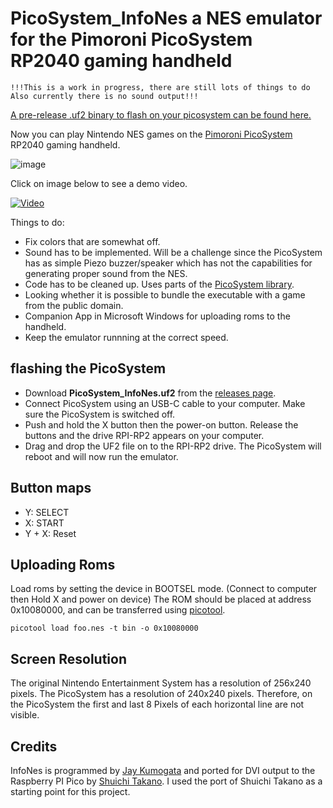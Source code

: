 # PicoSystem_InfoNes a NES emulator for the Pimoroni PicoSystem RP2040 gaming handheld
``
!!!This is a work in progress, there are still lots of things to do Also currently there is no sound output!!!
``

[A pre-release .uf2 binary to flash on your picosystem can be found here.](https://github.com/fhoedemakers/PicoSystem_InfoNes/releases)

Now you can play Nintendo NES games on the [Pimoroni PicoSystem](https://shop.pimoroni.com/products/picosystem) RP2040 gaming handheld.

![image](https://github.com/fhoedemakers/PicoSystem_InfoNes/blob/master/assets/PicoSystem.jpg)

Click on image below to see a demo video.

[![Video](https://img.youtube.com/vi/4VYKSMvYWc8/0.jpg)](https://www.youtube.com/watch?v=4VYKSMvYWc8)

 Things to do:

- Fix colors that are somewhat off.
- Sound has to be implemented. Will be a challenge since the PicoSystem has as simple Piezo buzzer/speaker which has not the capabilities for generating proper sound from the NES. 
- Code has to be cleaned up. Uses parts of the [PicoSystem library](https://github.com/pimoroni/picosystem).
- Looking whether it is possible to bundle the executable with a game from the public domain.
- Companion App in Microsoft Windows for uploading roms to the handheld.
- Keep the emulator runnning at the correct speed.

## flashing the PicoSystem
- Download **PicoSystem_InfoNes.uf2** from the [releases page](https://github.com/fhoedemakers/PicoSystem_InfoNes/releases/latest).
- Connect PicoSystem using an USB-C cable to your computer. Make sure the PicoSystem is switched off.
- Push and hold the X button then the power-on button. Release the buttons and the drive RPI-RP2 appears on your computer.
- Drag and drop the UF2 file on to the RPI-RP2 drive. The PicoSystem will reboot and will now run the emulator.

## Button maps

- Y: SELECT
- X: START
- Y + X: Reset

## Uploading Roms
Load roms by setting the device in BOOTSEL mode. (Connect to computer then Hold X and power on device)
The ROM should be placed at address 0x10080000, and can be  transferred using [picotool](https://github.com/raspberrypi/picotool).
```
picotool load foo.nes -t bin -o 0x10080000
```

## Screen Resolution
The original Nintendo Entertainment System has a resolution of 256x240 pixels. The PicoSystem has a resolution of 240x240 pixels. Therefore, on the PicoSystem the first and last 8 Pixels of each horizontal line are not visible.

## Credits
InfoNes is programmed by [Jay Kumogata](https://github.com/jay-kumogata/InfoNES) and ported for DVI output to the Raspberry PI Pico by [Shuichi Takano](https://github.com/shuichitakano/pico-infones). I used the port of Shuichi Takano as a starting point for this project.
